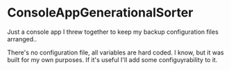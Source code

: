# ConsoleAppGenerationalSorter

Just a console app I threw together to keep my backup configuration files arranged..

There's no configuration file, all variables are hard coded.  I know, but it was built for my own purposes.  If it's useful I'll add some configuyrability to it.
